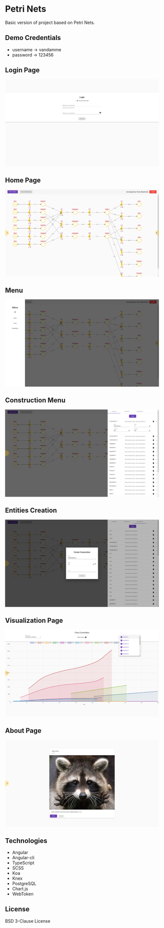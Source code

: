 # Petri Nets
Basic version of project based on Petri Nets.

## Demo Credentials
* username -> vandamme
* password -> 123456

## Login Page
![alt tag](https://github.com/gios/diploma-nets/blob/master/presentation-images/login.png)
## Home Page
![alt tag](https://github.com/gios/diploma-nets/blob/master/presentation-images/home.png)
## Menu
![alt tag](https://github.com/gios/diploma-nets/blob/master/presentation-images/menu.png)
## Construction Menu
![alt tag](https://github.com/gios/diploma-nets/blob/master/presentation-images/construction-menu.png)
## Entities Creation
![alt tag](https://github.com/gios/diploma-nets/blob/master/presentation-images/create-entities.png)
## Visualization Page
![alt tag](https://github.com/gios/diploma-nets/blob/master/presentation-images/visualization.png)
## About Page
![alt tag](https://github.com/gios/diploma-nets/blob/master/presentation-images/about.png)

## Technologies
* Angular
* Angular-cli
* TypeScript
* SCSS
* Koa
* Knex
* PostgreSQL
* Chart.js
* WebToken

## License
BSD 3-Clause License

